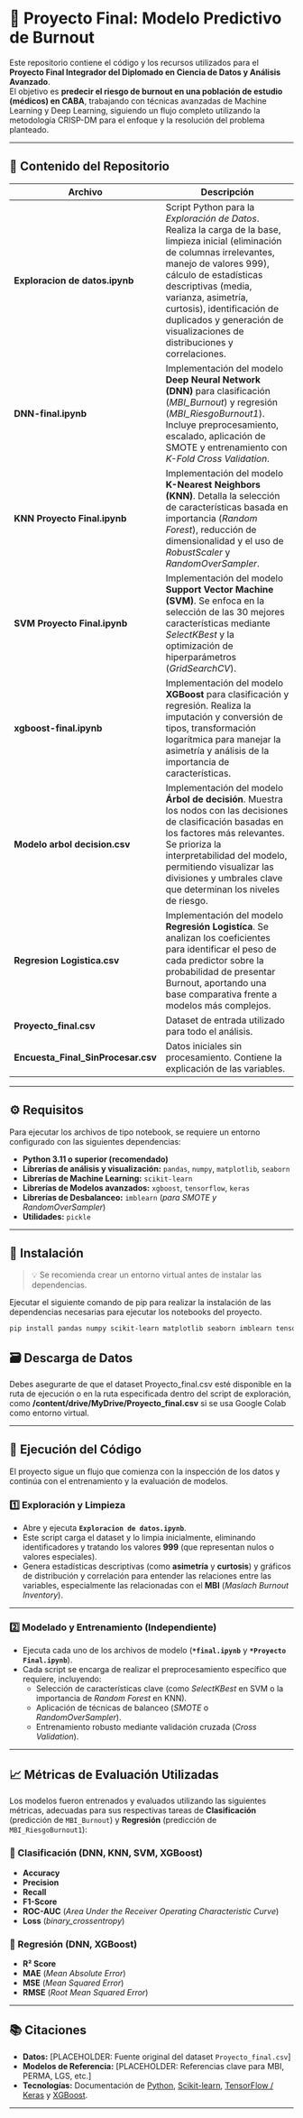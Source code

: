 # 🧠 Proyecto Final: Modelo Predictivo de Burnout

Este repositorio contiene el código y los recursos utilizados para el **Proyecto Final Integrador del Diplomado en Ciencia de Datos y Análisis Avanzado**.  
El objetivo es **predecir el riesgo de burnout en una población de estudio (médicos) en CABA**, trabajando con técnicas avanzadas de Machine Learning y Deep Learning, siguiendo un flujo completo utilizando la metodología CRISP-DM para el enfoque y la resolución del problema planteado.

---

## 📂 Contenido del Repositorio

| Archivo | Descripción |
|----------|--------------|
| **Exploracion de datos.ipynb** | Script Python para la *Exploración de Datos*. Realiza la carga de la base, limpieza inicial (eliminación de columnas irrelevantes, manejo de valores 999), cálculo de estadísticas descriptivas (media, varianza, asimetría, curtosis), identificación de duplicados y generación de visualizaciones de distribuciones y correlaciones. |
| **DNN-final.ipynb** | Implementación del modelo **Deep Neural Network (DNN)** para clasificación (*MBI_Burnout*) y regresión (*MBI_RiesgoBurnout1*). Incluye preprocesamiento, escalado, aplicación de SMOTE y entrenamiento con *K-Fold Cross Validation*. |
| **KNN Proyecto Final.ipynb** | Implementación del modelo **K-Nearest Neighbors (KNN)**. Detalla la selección de características basada en importancia (*Random Forest*), reducción de dimensionalidad y el uso de *RobustScaler* y *RandomOverSampler*. |
| **SVM Proyecto Final.ipynb** | Implementación del modelo **Support Vector Machine (SVM)**. Se enfoca en la selección de las 30 mejores características mediante *SelectKBest* y la optimización de hiperparámetros (*GridSearchCV*). |
| **xgboost-final.ipynb** | Implementación del modelo **XGBoost** para clasificación y regresión. Realiza la imputación y conversión de tipos, transformación logarítmica para manejar la asimetría y análisis de la importancia de características. |
| **Modelo arbol decision.csv** | Implementación del modelo **Árbol de decisión**. Muestra los nodos con las decisiones de clasificación basadas en los factores más relevantes. Se prioriza la interpretabilidad del modelo, permitiendo visualizar las divisiones y umbrales clave que determinan los niveles de riesgo. |
| **Regresion Logistica.csv** | Implementación del modelo **Regresión Logistíca**. Se analizan los coeficientes para identificar el peso de cada predictor sobre la probabilidad de presentar Burnout, aportando una base comparativa frente a modelos más complejos. |
| **Proyecto_final.csv** | Dataset de entrada utilizado para todo el análisis. |
| **Encuesta_Final_SinProcesar.csv** | Datos iniciales sin procesamiento. Contiene la explicación de las variables. |



---

## ⚙️ Requisitos

Para ejecutar los archivos de tipo notebook, se requiere un entorno configurado con las siguientes dependencias:

- **Python 3.11 o superior (recomendado)**
- **Librerías de análisis y visualización:** `pandas`, `numpy`, `matplotlib`, `seaborn`
- **Librerías de Machine Learning:** `scikit-learn`
- **Librerías de Modelos avanzados:** `xgboost`, `tensorflow`, `keras`
- **Librerías de Desbalanceo:** `imblearn` (*para SMOTE y RandomOverSampler*)
- **Utilidades:** `pickle`

---

## 🧩 Instalación

> 💡 Se recomienda crear un entorno virtual antes de instalar las dependencias.

Ejecutar el siguiente comando de pip para realizar la instalación de las dependencias necesarias para ejecutar los notebooks del proyecto.
```bash
pip install pandas numpy scikit-learn matplotlib seaborn imblearn tensorflow keras xgboost
```

## 🗃️ Descarga de Datos
Debes asegurarte de que el dataset Proyecto_final.csv esté disponible en la ruta de ejecución o en la ruta especificada dentro del script de exploración, como **/content/drive/MyDrive/Proyecto_final.csv** si se usa Google Colab como entorno virtual.

---

## 🚀 Ejecución del Código

El proyecto sigue un flujo que comienza con la inspección de los datos y continúa con el entrenamiento y la evaluación de modelos.

### 1️⃣ Exploración y Limpieza

- Abre y ejecuta **`Exploracion de datos.ipynb`**.  
- Este script carga el dataset y lo limpia inicialmente, eliminando identificadores y tratando los valores **999** (que representan nulos o valores especiales).  
- Genera estadísticas descriptivas (como **asimetría** y **curtosis**) y gráficos de distribución y correlación para entender las relaciones entre las variables, especialmente las relacionadas con el **MBI** (*Maslach Burnout Inventory*).

---

### 2️⃣ Modelado y Entrenamiento (Independiente)

- Ejecuta cada uno de los archivos de modelo (**`*final.ipynb`** y **`*Proyecto Final.ipynb`**).  
- Cada script se encarga de realizar el preprocesamiento específico que requiere, incluyendo:
  - Selección de características clave (como *SelectKBest* en SVM o la importancia de *Random Forest* en KNN).  
  - Aplicación de técnicas de balanceo (*SMOTE* o *RandomOverSampler*).  
  - Entrenamiento robusto mediante validación cruzada (*Cross Validation*).  


---

## 📈 Métricas de Evaluación Utilizadas

Los modelos fueron entrenados y evaluados utilizando las siguientes métricas, adecuadas para sus respectivas tareas de **Clasificación** (predicción de `MBI_Burnout`) y **Regresión** (predicción de `MBI_RiesgoBurnout1`):

### 🔹 Clasificación (DNN, KNN, SVM, XGBoost)
- **Accuracy**  
- **Precision**  
- **Recall**  
- **F1-Score**  
- **ROC-AUC** (*Area Under the Receiver Operating Characteristic Curve*)  
- **Loss** (*binary_crossentropy*)

### 🔹 Regresión (DNN, XGBoost)
- **R² Score**  
- **MAE** (*Mean Absolute Error*)  
- **MSE** (*Mean Squared Error*)  
- **RMSE** (*Root Mean Squared Error*)

---

## 📚 Citaciones

- **Datos:** [PLACEHOLDER: Fuente original del dataset `Proyecto_final.csv`]  
- **Modelos de Referencia:** [PLACEHOLDER: Referencias clave para MBI, PERMA, LGS, etc.]  
- **Tecnologías:** Documentación de [Python](https://www.python.org/), [Scikit-learn](https://scikit-learn.org/stable/), [TensorFlow / Keras](https://www.tensorflow.org/) y [XGBoost](https://xgboost.readthedocs.io/).

---
